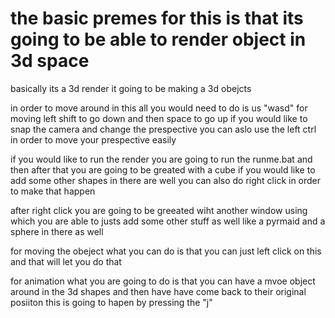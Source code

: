 # the basic premes for this is that its going to be able to render object in 3d space
basically its a 3d render it going to be making a 3d obejcts 

in order to move around in this all you would need to do is us "wasd" for moving left shift to go down and then space to go up 
if you would like to snap the camera and change the prespective you can aslo use the left ctrl in order to move your prespective easily 

if you would like to run the render you are going to run the runme.bat and then after that you are going to be greated with a cube 
if you would like to add some other shapes in there are well you can also do right click in order to make that happen 

after right click you are going to be greeated wiht another window using which you are able to justs add some other stuff as well like a 
pyrmaid and a sphere in there as well


for moving the obeject what you can do is that you can just left click on this and that will let you do that

for animation what you are going to do is that you can have a mvoe object around in the 3d shapes and then 
have have come back to their original posiiton this is going to hapen by pressing the "j"
